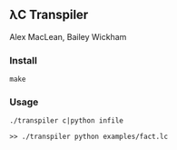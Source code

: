## λC Transpiler
Alex MacLean, Bailey Wickham

### Install
```
make
```

### Usage
```
./transpiler c|python infile

>> ./transpiler python examples/fact.lc
```

